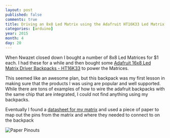 ```yaml
---
layout: post
published: false
comments: true
title: Driving an 8x8 Led Matrix using the Adafruit HT16K33 Led Matrix Driver backpack with Arduino
categories: [arduino]
year: 2015
month: 4
day: 20
---
```


When Nwazet closed down I bought a number of 8x8 Led Matrices for $1 each. I had these for a while and then bought some [Adafruit 16x8 Led Matrix Driver Backpacks - HT16K33](http://www.adafruit.com/products/1427) to power the Matrices.

This seemed like an awesome plan, but this backpack was my first lesson in making sure that the products I was using are popular and well supported.  While there are tons of examples of how to wire the adafruit backpacks with the same chip that are integrated, I could not find anything using my backpacks.

Eventually I found a [datasheet for my matrix](https://labviewhacker.com/doku.php?id=learn:hardware:components:led_matrix:nfm-12883as-11) and used a piece of paper to map out the pins from the matrix and where they needed to connect to on the backpack

<img alt="Paper Pinouts" src="http://garthvh.com/assets/img/arduino/HT16K33_pinouts.jpg" class="img-responsive img-rounded" />
